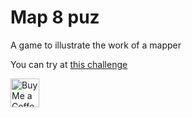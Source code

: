 # Map 8 puz
A game to illustrate the work of a mapper

You can try at [this challenge](https://kaheetonaa.github.io/map8puz/game.html?challenge=3)

<a href='https://ko-fi.com/kaheetonaa' target='_blank'><img height='35' style='border:0px;height:46px;' src='https://az743702.vo.msecnd.net/cdn/kofi3.png?v=0' border='0' alt='Buy Me a Coffee at ko-fi.com' />
